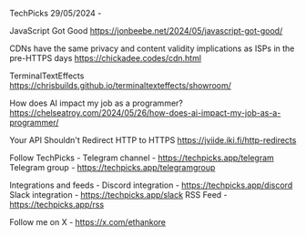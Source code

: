 TechPicks 29/05/2024 -

JavaScript Got Good
https://jonbeebe.net/2024/05/javascript-got-good/

CDNs have the same privacy and content validity implications as ISPs in the pre-HTTPS days
https://chickadee.codes/cdn.html

TerminalTextEffects
https://chrisbuilds.github.io/terminaltexteffects/showroom/

How does AI impact my job as a programmer?
https://chelseatroy.com/2024/05/26/how-does-ai-impact-my-job-as-a-programmer/

Your API Shouldn't Redirect HTTP to HTTPS
https://jviide.iki.fi/http-redirects

Follow TechPicks -
Telegram channel - https://techpicks.app/telegram
Telegram group - https://techpicks.app/telegramgroup

Integrations and feeds -
Discord integration - https://techpicks.app/discord
Slack integration - https://techpicks.app/slack
RSS Feed - https://techpicks.app/rss

Follow me on X - https://x.com/ethankore